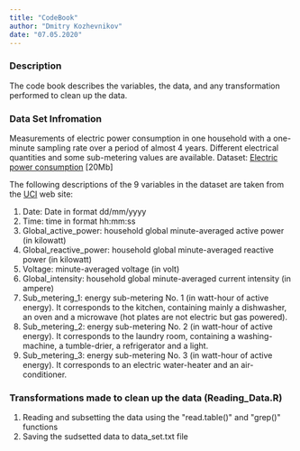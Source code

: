 ```yaml
---
title: "CodeBook"
author: "Dmitry Kozhevnikov"
date: "07.05.2020"
---
```


### Description
The code book describes the variables, the data, and any transformation performed to clean up the data.


### Data Set Infromation
Measurements of electric power consumption in one household with a one-minute sampling rate over a period of almost 4 years. Different electrical quantities and some sub-metering values are available.
Dataset: [Electric power consumption](https://d396qusza40orc.cloudfront.net/exdata%2Fdata%2Fhousehold_power_consumption.zip) [20Mb]

The following descriptions of the 9 variables in the dataset are taken from the [UCI](https://archive.ics.uci.edu/ml/datasets/Individual+household+electric+power+consumption) web site:

1. Date: Date in format dd/mm/yyyy
2. Time: time in format hh:mm:ss
3. Global_active_power: household global minute-averaged active power (in kilowatt)
4. Global_reactive_power: household global minute-averaged reactive power (in kilowatt)
5. Voltage: minute-averaged voltage (in volt)
6. Global_intensity: household global minute-averaged current intensity (in ampere)
7. Sub_metering_1: energy sub-metering No. 1 (in watt-hour of active energy). It corresponds to the kitchen, containing mainly a dishwasher, an oven and a microwave (hot plates are not electric but gas powered).
8. Sub_metering_2: energy sub-metering No. 2 (in watt-hour of active energy). It corresponds to the laundry room, containing a washing-machine, a tumble-drier, a refrigerator and a light.
9. Sub_metering_3: energy sub-metering No. 3 (in watt-hour of active energy). It corresponds to an electric water-heater and an air-conditioner.

### Transformations made to clean up the data (Reading_Data.R)
1. Reading and subsetting the data using the "read.table()" and "grep()" functions
2. Saving the sudsetted data to data_set.txt file